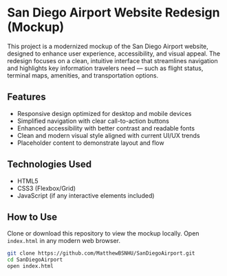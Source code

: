 # San Diego Airport Website Redesign (Mockup)

This project is a modernized mockup of the San Diego Airport website, designed to enhance user experience, accessibility, and visual appeal. The redesign focuses on a clean, intuitive interface that streamlines navigation and highlights key information travelers need — such as flight status, terminal maps, amenities, and transportation options.

## Features
- Responsive design optimized for desktop and mobile devices
- Simplified navigation with clear call-to-action buttons
- Enhanced accessibility with better contrast and readable fonts
- Clean and modern visual style aligned with current UI/UX trends
- Placeholder content to demonstrate layout and flow

## Technologies Used
- HTML5
- CSS3 (Flexbox/Grid)
- JavaScript (if any interactive elements included)

## How to Use
Clone or download this repository to view the mockup locally. Open `index.html` in any modern web browser.

```bash
git clone https://github.com/MatthewBSNHU/SanDiegoAirport.git
cd SanDiegoAirport
open index.html
